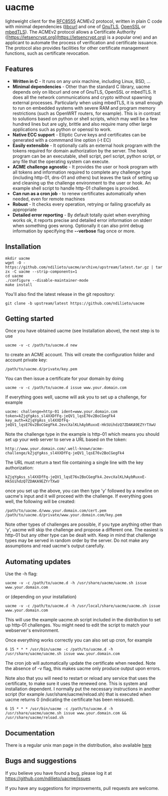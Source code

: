 # uacme
lightweight client for the [RFC8555](https://tools.ietf.org/html/rfc8555) 
ACMEv2 protocol, written in plain C code with minimal dependencies
([libcurl](https://curl.haxx.se/libcurl) and one of
[GnuTLS](https://gnutls.org), [OpenSSL](https://www.openssl.org)
or [mbedTLS](https://tls.mbed.org)). The ACMEv2 protocol allows a 
Certificate Authority ([https://letsencrypt.org](https://letsencrypt.org)
is a popular one) and an applicant to automate the process of 
verification and certificate issuance. The protocol also provides 
facilities for other certificate management functions, such as
certificate revocation.

## Features
* **Written in C** - It runs on any unix machine, including Linux, BSD, ...
* **Minimal dependencies** - Other than the standard C library, uacme 
depends only on libcurl and one of GnuTLS, OpenSSL or mbedTLS. It does
all the network communications and crypto without spawning external
processes.  Particularly when using mbedTLS, it is small enough to run
on embedded systems with severe RAM and program memory restrictions
(such as OpenWRT routers, for example).  This is in contrast to
solutions based on python or shell scripts, which may well be a few
hundred lines but are ugly, brittle and also require many
other large applications such as python or openssl to work.
* **Native ECC support** - Elliptic Curve keys and certificates can be
generated with a commmand line option (-t EC)
* **Easily extensible** - It optionally calls an external hook program
with the tokens required for domain authorization by the server. The 
hook program can be an executable, shell script, perl script, python 
script, or any file that the operating system can execute.
* **ACME challenge agnostic** - It provides the user or hook program
with all tokens and information required to complete any challenge type
(including http-01, dns-01 and others) but leaves the task of setting up 
and cleaning up the challenge environment to the user or hook. An example
shell script to handle http-01 challenges is provided.
* **Can run as a cron job** - to renew certificates automatically 
when needed, even for remote machines
* **Robust** - It checks every operation, retrying or failing gracefully
as appropriate
* **Detailed error reporting** - By default totally quiet when everything
works ok, it reports precise and detailed error information on stderr 
when something goes wrong. Optionally it can also print debug information
by specifying the **--verbose** flag once or more.

## Installation
```
mkdir uacme
wget -O - https://github.com/ndilieto/uacme/archive/upstream/latest.tar.gz | tar zx -C uacme --strip-components=1
cd uacme
./configure --disable-maintainer-mode
make install
```
You'll also find the latest release in the git repository:
```
git clone -b upstream/latest https://github.com/ndilieto/uacme
```

## Getting started

Once you have obtained uacme (see Installation above), the next step is to use
```
uacme -v -c /path/to/uacme.d new
```
to create an ACME account. This will create the configuration folder and account
private key:
```
/path/to/uacme.d/private/key.pem
```
You can then issue a certificate for your domain by doing 
```
uacme -v -c /path/to/uacme.d issue www.your.domain.com
```
If everything goes well, uacme will ask you to set up a challenge, for example
```
uacme: challenge=http-01 ident=www.your.domain.com token=kZjqYgAss_sl4XXDfFq-jeQV1_lqsE76v2BoCGegFk4
key_auth=kZjqYgAss_sl4XXDfFq-jeQV1_lqsE76v2BoCGegFk4.2evcXalKLhAybRuxxE-HkSUihdzQ7ZDAKA9EZYrTXwU
```
Note the challenge type in the example is http-01 which means you should set up your web server
to serve a URL based on the token:
```
http://www.your.domain.com/.well-known/acme-challenge/kZjqYgAss_sl4XXDfFq-jeQV1_lqsE76v2BoCGegFk4
```
The URL must return a text file containing a single line with the key authorization:
```
kZjqYgAss_sl4XXDfFq-jeQV1_lqsE76v2BoCGegFk4.2evcXalKLhAybRuxxE-HkSUihdzQ7ZDAKA9EZYrTXwU
```
once you set up the above, you can then type 'y' followed by a newline on uacme's
input and it will proceed with the challenge. If everything goes well, the following
will be created:
```
/path/to/uacme.d/www.your.domain.com/cert.pem
/path/to/uacme.d/private/www.your.domain.com/key.pem
```
Note other types of challenges are possible, if you type anything other than 'y',
uacme will skip the challenge and propose a different one. The easiest is http-01 but
any other type can be dealt with. Keep in mind that challenge types may be served in
random order by the server. Do not make any assumptions and read uacme's output carefully.

## Automating updates
Use the -h flag:
```
uacme -v -c /path/to/uacme.d -h /usr/share/uacme/uacme.sh issue www.your.domain.com
```
or (depending on your installation)
```
uacme -v -c /path/to/uacme.d -h /usr/local/share/uacme/uacme.sh issue www.your.domain.com
```
This will use the example uacme.sh script included in the distribution to 
set up http-01 challenges. You might need to edit the script to match your
webserver's environment.

Once everything works correctly you can also set up cron, for example
```
6 15 * * * /usr/bin/uacme -c /path/to/uacme.d -h /usr/share/uacme/uacme.sh issue www.your.domain.com 
```
The cron job will automatically update the certificate when needed. 
Note the absence of -v flag, this makes uacme only produce output upon errors.

Note also that you will need to restart or reload any service that 
uses the certificate, to make sure it uses the renewed one.
This is system and installation dependent. I normally put the necessary
instructions in another script (for example /usr/share/uacme/reload.sh)
that is executed when uacme returns 0 (indicating the certificate has
been reissued).
```
6 15 * * * /usr/bin/uacme -c /path/to/uacme.d -h /usr/share/uacme/uacme.sh issue www.your.domain.com && /usr/share/uacme/reload.sh
```
## Documentation

There is a regular unix man page in the distribution, also available
[here](https://ndilieto.github.io/uacme)

## Bugs and suggestions
If you believe you have found a bug, please log it at https://github.com/ndilieto/uacme/issues

If you have any suggestions for improvements, pull requests are welcome.

